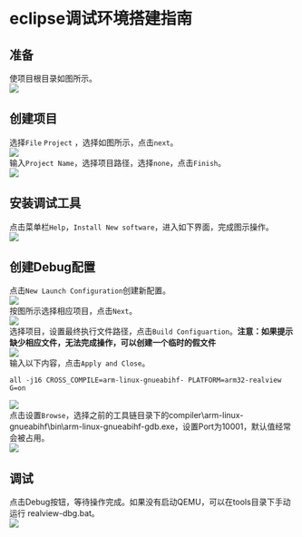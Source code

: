 # eclipse调试环境搭建指南
## 准备
使项目根目录如图所示。  
![](/doc/image/01.PNG)  
## 创建项目
选择`File` `Project` ，选择如图所示，点击`next`。  
![](/doc/image/02-01.PNG)  
输入`Project Name`，选择项目路径，选择`none`，点击`Finish`。  
![](/doc/image/02-02.PNG)  
## 安装调试工具
点击菜单栏`Help`，`Install New software`，进入如下界面，完成图示操作。  
![](/doc/image/03.PNG)  
## 创建Debug配置
点击`New Launch Configuration`创建新配置。  
![](/doc/image/04-01.PNG)  
按图所示选择相应项目，点击`Next`。  
![](/doc/image/04-02.PNG)  
选择项目，设置最终执行文件路径，点击`Build Configuartion`。**注意：如果提示缺少相应文件，无法完成操作，可以创建一个临时的假文件**    
![](/doc/image/04-03.PNG)  
输入以下内容，点击`Apply and Close`。  
```
all -j16 CROSS_COMPILE=arm-linux-gnueabihf- PLATFORM=arm32-realview G=on
```
![](/doc/image/04-03-01.PNG)  
点击设置`Browse`，选择之前的工具链目录下的compiler\arm-linux-gnueabihf\bin\arm-linux-gnueabihf-gdb.exe，设置Port为10001，默认值经常会被占用。  
![](/doc/image/04-04.PNG)  
## 调试
点击Debug按钮，等待操作完成。如果没有启动QEMU，可以在tools目录下手动运行
realview-dbg.bat。  
![](/doc/image/05.PNG)  